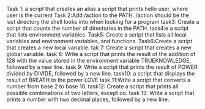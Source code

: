 Task 1: a script that creates an alias
a script that prints hello user, where user is the current 
Task 2:Add /action to the PATH. /action should be the last directory the shell looks into when looking for a program
task3: Create a script that counts the number of directories in the PATH.
task4:e a script that lists environment variables.
Task5: Create a script that lists all local variables and environment variables, and functions.
Task6:Create a script that creates a new local variable.
tak 7: Create a script that creates a new global variable.
 task 8: Write a script that prints the result of the addition of 128 with the value stored in the environment variable TRUEKNOWLEDGE, followed by a new line.
task 9: Write a script that prints the result of POWER divided by DIVIDE, followed by a new line.
task10: a script that displays the result of BREATH to the power LOVE
task 11:Write a script that converts a number from base 2 to base 10.
task12: Create a script that prints all possible combinations of two letters, except oo.
task 13: Write a script that prints a number with two decimal places, followed by a new line.
